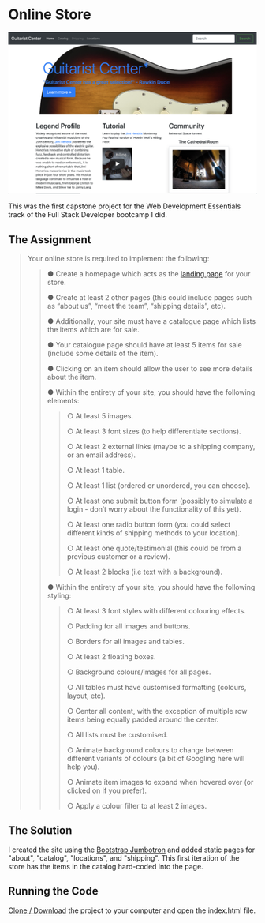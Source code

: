 # Online Store

![](Images/guitarist.center.screenshot.png)

This was the first capstone project for the Web Development Essentials track of the Full Stack Developer bootcamp I did.

## The Assignment
> Your online store is required to implement the following:
> > ● Create a homepage which acts as the [landing page](https://developer.mozilla.org/en-US/docs/Archive/Meta_docs/Page_types/Landing_page) for your store.
> > 
> > ● Create at least 2 other pages (this could include pages such as “about us”, “meet the team”, “shipping details”, etc).
> > 
> > ● Additionally, your site must have a catalogue page which lists the items which are for sale.
> > 
> > ● Your catalogue page should have at least 5 items for sale (include some details of the item).
> > 
> > ● Clicking on an item should allow the user to see more details about the item.
> > 
> > ● Within the entirety of your site, you should have the following elements:
> > > ○ At least 5 images.
> > > 
> > > ○ At least 3 font sizes (to help differentiate sections).
> > > 
> > > ○ At least 2 external links (maybe to a shipping company, or an email address).
> > > 
> > > ○ At least 1 table.
> > > 
> > > ○ At least 1 list (ordered or unordered, you can choose).
> > > 
> > > ○ At least one submit button form (possibly to simulate a login - don’t worry about the functionality of this yet).
> > > 
> > > ○ At least one radio button form (you could select different kinds of shipping methods to your location).
> > > 
> > > ○ At least one quote/testimonial (this could be from a previous customer or a review).
> > > 
> > > ○ At least 2 blocks (i.e text with a background).
> >
> > ● Within the entirety of your site, you should have the following styling:
> > > ○ At least 3 font styles with different colouring effects.
> > > 
> > > ○ Padding for all images and buttons.
> > > 
> > > ○ Borders for all images and tables.
> > > 
> > > ○ At least 2 floating boxes.
> > > 
> > > ○ Background colours/images for all pages.
> > > 
> > > ○ All tables must have customised formatting (colours, layout, etc).
> > > 
> > > ○ Center all content, with the exception of multiple row items being equally padded around the center.
> > > 
> > > ○ All lists must be customised.
> > > 
> > > ○ Animate background colours to change between different variants of colours (a bit of Googling here will help you).
> > > 
> > > ○ Animate item images to expand when hovered over (or clicked on if you prefer).
> > > 
> > > ○ Apply a colour filter to at least 2 images.

## The Solution
I created the site using the [Bootstrap Jumbotron](https://getbootstrap.com/docs/4.0/components/jumbotron/) and added static pages for "about", "catalog", "locations", and "shipping". This first iteration of the store has the items in the catalog hard-coded into the page.

## Running the Code

[Clone / Download](https://github.com/dh4u/bootcamp-guitar-store/tree/v1.0) the project to your computer and open the index.html file.

